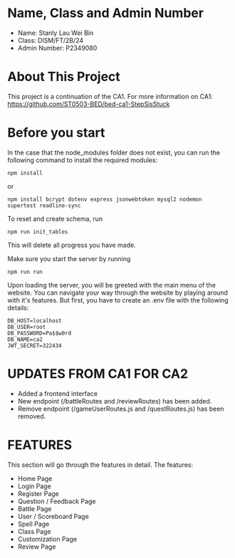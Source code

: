 
# Name, Class and Admin Number
- Name: Stanly Lau Wei Bin
- Class: DISM/FT/2B/24
- Admin Number: P2349080


# About This Project
This project is a continuation of the CA1. 
For more information on CA1: https://github.com/ST0503-BED/bed-ca1-StepSisStuck

# Before you start
In the case that the node_modules folder does not exist, you can run the following command to install the required modules:
```
npm install
```
or
```
npm install bcrypt dotenv express jsonwebtoken mysql2 nodemon supertest readline-sync
```
To reset and create schema, run
```
npm run init_tables
```
This will delete all progress you have made.


Make sure you start the server by running

```
npm run run
```
Upon loading the server, you will be greeted with the main menu of the website. You can navigate your way through the website by playing around with it's features. But first, you have to create an .env file with the following details:
```
DB_HOST=localhost
DB_USER=root
DB_PASSWORD=Pa$$w0rd
DB_NAME=ca2
JWT_SECRET=322434
```







# UPDATES FROM CA1 FOR CA2
- Added a frontend interface
- New endpoint (/battleRoutes and /reviewRoutes) has been added.
- Remove endpoint (/gameUserRoutes.js and /questRoutes.js) has been removed.



# FEATURES
This section will go through the features in detail.
The features:
- Home Page
- Login Page
- Register Page
- Question / Feedback Page
- Battle Page
- User / Scoreboard Page
- Spell Page
- Class Page
- Customization Page
- Review Page



